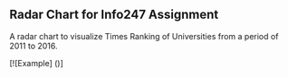## Radar Chart for Info247 Assignment
A radar chart to visualize Times Ranking of Universities from a period of 2011 to 2016.

[![Example] ()]